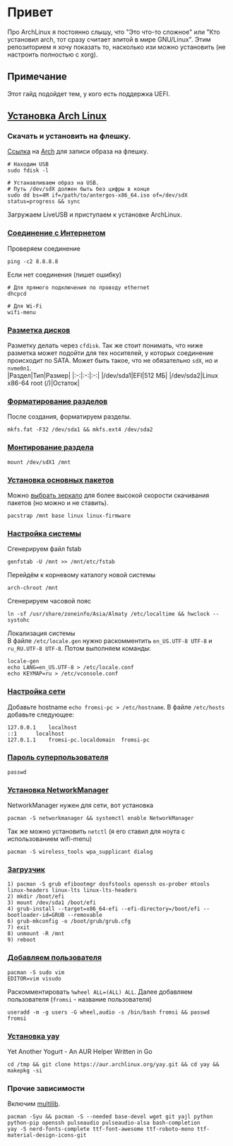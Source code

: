 # Привет
Про ArchLinux я постоянно слышу, что "Это что-то сложное" или "Кто установил arch, тот сразу считает элитой в мире GNU/Linux". Этим репозиторием я хочу показать то, насколько изи можно установить (не настроить полностью с xorg).

## Примечание
Этот гайд подойдет тем, у кого есть поддержка UEFI.

## [Установка Arch Linux](https://wiki.archlinux.org/index.php/Installation_guide_(%D0%A0%D1%83%D1%81%D1%81%D0%BA%D0%B8%D0%B9))

### Скачать и установить на флешку.
[Ссылка](https://www.archlinux.org/download/) на [Arch](https://www.archlinux.org/) для записи образа на флешку.
```
# Находим USB
sudo fdisk -l

# Устанавливаем образ на USB. 
# Путь /dev/sdX должен быть без цифры в конце
sudo dd bs=4M if=/path/to/antergos-x86_64.iso of=/dev/sdX status=progress && sync
```
Загружаем LiveUSB и приступаем к установке ArchLinux.

### [Соединение с Интернетом](https://wiki.archlinux.org/index.php/Installation_guide_(%D0%A0%D1%83%D1%81%D1%81%D0%BA%D0%B8%D0%B9)#%D0%A1%D0%BE%D0%B5%D0%B4%D0%B8%D0%BD%D0%B5%D0%BD%D0%B8%D0%B5_%D1%81_%D0%98%D0%BD%D1%82%D0%B5%D1%80%D0%BD%D0%B5%D1%82%D0%BE%D0%BC)
Проверяем соединение
```
ping -c2 8.8.8.8
```
Если нет соединения (пишет ошибку)
```
# Для прямого подключения по проводу ethernet
dhcpcd

# Для Wi-Fi
wifi-menu
```

### [Разметка дисков](https://wiki.archlinux.org/index.php/Installation_guide_(%D0%A0%D1%83%D1%81%D1%81%D0%BA%D0%B8%D0%B9)#%D0%A0%D0%B0%D0%B7%D0%BC%D0%B5%D1%82%D0%BA%D0%B0_%D0%B4%D0%B8%D1%81%D0%BA%D0%BE%D0%B2)
Разметку делать через `cfdisk`. Так же стоит понимать, что ниже разметка может подойти для тех носителей, у которых соединение происходит по SATA. Может быть такое, что не обязательно `sdX`, но и `nvme0n1`.       
|Раздел|Тип|Размер|
|:-:|:-:|:-:|
|/dev/sda1|EFI|512 МБ|
|/dev/sda2|Linux x86-64 root (/)|Остаток|

### [Форматирование разделов](https://wiki.archlinux.org/index.php/Installation_guide_(Русский)#Форматирование_разделов)
После создания, форматируем разделы.
```
mkfs.fat -F32 /dev/sda1 && mkfs.ext4 /dev/sda2
```

### [Монтирование раздела](https://wiki.archlinux.org/index.php/Installation_guide_(Русский)#Монтирование_разделов)
```
mount /dev/sdX1 /mnt
```

### [Установка основных пакетов](https://wiki.archlinux.org/index.php/Installation_guide_(Русский)#Установка_основных_пакетов)
Можно [выбрать зеркало](https://wiki.archlinux.org/index.php/Installation_guide_(Русский)#Выбор_зеркал) для более высокой скорости скачивания пакетов (но можно и не ставить).
```
pacstrap /mnt base linux linux-firmware
```

### [Настройка системы](https://wiki.archlinux.org/index.php/Installation_guide_(Русский)#Настройка_системы)
Сгенерируем файл fstab
```
genfstab -U /mnt >> /mnt/etc/fstab
```
Перейдём к корневому каталогу новой системы
```
arch-chroot /mnt
```
Сгенерируем часовой пояс
```
ln -sf /usr/share/zoneinfo/Asia/Almaty /etc/localtime && hwclock --systohc
```
Локализация системы </br>
В файле `/etc/locale.gen` нужно раскомментить `en_US.UTF-8 UTF-8` и `ru_RU.UTF-8 UTF-8`. Потом выполняем команды:
```
locale-gen
echo LANG=en_US.UTF-8 > /etc/locale.conf
echo KEYMAP=ru > /etc/vconsole.conf
```

### [Настройка сети](https://wiki.archlinux.org/index.php/Installation_guide_(Русский)#Настройка_сети)
Добавьте hostname `echo fromsi-pc > /etc/hostname`. В файле `/etc/hosts` добавьте следующее:
```
127.0.0.1	 localhost
::1		 localhost
127.0.1.1	 fromsi-pc.localdomain	fromsi-pc
```

### [Пароль суперпользователя](https://wiki.archlinux.org/index.php/Installation_guide_(Русский)#Пароль_суперпользователя)
```
passwd
```
### [Установка NetworkManager](https://wiki.archlinux.org/index.php/NetworkManager_(%D0%A0%D1%83%D1%81%D1%81%D0%BA%D0%B8%D0%B9))
NetworkManager нужен для сети, вот установка
```
pacman -S networkmanager && systemctl enable NetworkManager
```
Так же можно установить `netctl` (я его ставил для ноута с использованием wifi-menu)
```
pacman -S wireless_tools wpa_supplicant dialog
```

### [Загрузчик](https://wiki.archlinux.org/index.php/Arch_boot_process#Boot_loader)
```
1) pacman -S grub efibootmgr dosfstools openssh os-prober mtools linux-headers linux-lts linux-lts-headers
2) mkdir /boot/efi
3) mount /dev/sda1 /boot/efi
4) grub-install --target=x86_64-efi --efi-directory=/boot/efi --bootloader-id=GRUB --removable
6) grub-mkconfig -o /boot/grub/grub.cfg
7) exit
8) unmount -R /mnt
9) reboot
```

### [Добавляем пользователя](https://wiki.archlinux.org/index.php/Users_and_groups_%28%D0%A0%D1%83%D1%81%D1%81%D0%BA%D0%B8%D0%B9%29)
```
pacman -S sudo vim
EDITOR=vim visudo
```
Раскомментировать `%wheel ALL=(ALL) ALL`.
Далее добавляем пользователя (`fromsi` - название пользователя)
```
useradd -m -g users -G wheel,audio -s /bin/bash fromsi && passwd fromsi
```

### [Установка yay](https://github.com/Jguer/yay#installation)
Yet Another Yogurt - An AUR Helper Written in Go
```
cd /tmp && git clone https://aur.archlinux.org/yay.git && cd yay && makepkg -si
```

### Прочие зависимости
Включим [multilib](https://wiki.archlinux.org/index.php/Multilib_(%D0%A0%D1%83%D1%81%D1%81%D0%BA%D0%B8%D0%B9)).
```
pacman -Syu && pacman -S --needed base-devel wget git yajl python python-pip openssh pulseaudio pulseaudio-alsa bash-completion
yay -S nerd-fonts-complete ttf-font-awesome ttf-roboto-mono ttf-material-design-icons-git
```
